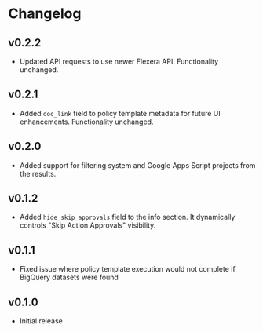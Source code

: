 # Changelog

## v0.2.2

- Updated API requests to use newer Flexera API. Functionality unchanged.

## v0.2.1

- Added `doc_link` field to policy template metadata for future UI enhancements. Functionality unchanged.

## v0.2.0

- Added support for filtering system and Google Apps Script projects from the results.

## v0.1.2

- Added `hide_skip_approvals` field to the info section. It dynamically controls "Skip Action Approvals" visibility.

## v0.1.1

- Fixed issue where policy template execution would not complete if BigQuery datasets were found

## v0.1.0

- Initial release
